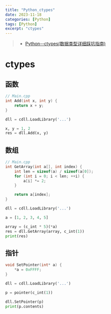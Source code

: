 ```yaml
---
title: "Python_ctypes"
date: 2023-11-18
categories: [Python]
tags: [Python]
excerpt: "ctypes"
---
```


> - [Python--ctypes(数据类型详细踩坑指南)](https://zhuanlan.zhihu.com/p/145165873)

# ctypes

## 函数

```c++
// Main.cpp
int Add(int x, int y) {
    return x + y;
}
```

```py
dll = cdll.LoadLibrary('...')

x, y = 1, 2
res = dll.Add(x, y)
```

## 数组

```c
// Main.cpp
int GetArray(int a[], int index) {
    int len = sizeof(a) / sizeof(a[0]);
    for (int i = 0; i < len; ++i) {
        a[i] *= 2;
    }

    return a[index];
}
```

```py
dll = cdll.LoadLibrary('...')

a = [1, 2, 3, 4, 5]

array = (c_int * 5)(*a)
res = dll.GetArray(array, c_int(1))
print(res)

```

## 指针

```c++
void SetPointer(int* a) {
    *a = 0xFFFF;
}
```

```py
dll = cdll.LoadLibrary('...')

p = pointer(c_int(1))

dll.SetPointer(p)
print(p.contents)
```